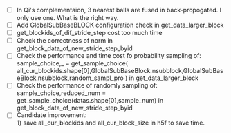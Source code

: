 
- [ ] In Qi's complementaion, 3 nearest balls are fused in back-propogated. I only use one. What is the right way.
- [ ] Add GlobalSubBaseBLOCK configuration check in get_data_larger_block
- [ ] get_blockids_of_dif_stride_step cost too much time
- [ ] Check the correctness of norm in get_block_data_of_new_stride_step_byid
- [ ] Check the performance and time cost fo probability sampling of:
	 sample_choice,_ = get_sample_choice( all_cur_blockids.shape[0],GlobalSubBaseBlock.nsubblock,GlobalSubBaseBlock.nsubblock,random_sampl_pro )
	 in get_data_larger_block
- [ ] Check the performance of randomly sampling of:
	sample_choice,reduced_num = get_sample_choice(datas.shape[0],sample_num) in
	get_block_data_of_new_stride_step_byid
- [ ] Candidate improvement:                                                 
           1) save all_cur_blockids and all_cur_block_size in h5f to save time.
